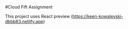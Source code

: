 #Cloud Fift Assignment

This project uses React  preview (https://keen-kowalevski-dbbb83.netlify.app)
